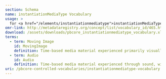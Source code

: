 ```yaml
---
section: Schema
name: instantiationMediaType Vocabulary
usage: >
  for <a href="/elements/instantiationmediatype">instantiationMediaType</a>
omr-link: http://metadataregistry.org/concept/list/vocabulary_id/465.html
download: /assets/downloads/pbcore_instantiationmediatype_vocabulary.xlsx
terms:
  - term: Moving Image
    id: MovingImage
    definition: Time-based media material experienced primarily visually, such as motion pictures or video recordings; may also include audio.
  - term: Audio
    id: Audio
    definition: Time-based media material experienced through sound, without a visual component, such as music recordings or radio programs.
uri: /pbcore-controlled-vocabularies/instantiationmediatype-vocabulary
---
```

